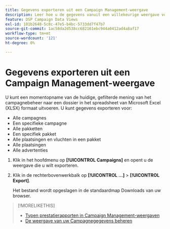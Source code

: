 ```yaml
---
title: Gegevens exporteren uit een Campaign Management-weergave
description: Leer hoe u de gegevens vanuit een willekeurige weergave voor campagnebeheer exporteert naar een spreadsheetbestand.
feature: DSP Campaign Data Views
exl-id: 181b2648-5c8c-47e5-b4bc-5733dd7f47b7
source-git-commit: 1ac58da2d538cc682161ebc944a0412ad4a8af17
workflow-type: tm+mt
source-wordcount: '121'
ht-degree: 0%

---
```


# Gegevens exporteren uit een Campaign Management-weergave

U kunt een momentopname van de huidige, gefilterde mening van het campagnebeheer naar een dossier in het spreadsheet van Microsoft Excel (XLSX) formaat uitvoeren. U kunt gegevens exporteren voor:

* Alle campagnes
* Een specifieke campagne
* Alle pakketten
* Een specifiek pakket
* Alle plaatsingen en vluchten in een pakket
* Alle plaatsingen
* Alle advertenties

1. Klik in het hoofdmenu op **[!UICONTROL Campaigns]** en opent u de weergave die u wilt exporteren.

1. Klik in de rechterbovenwerkbalk op  **[!UICONTROL ...]** > **[!UICONTROL Export]**.

   Het bestand wordt opgeslagen in de standaardmap Downloads van uw browser.

>[!MORELIKETHIS]
>
>* [Typen prestatierapporten in Campaign Management-weergaven](campaign-reports-about.md)
>* [De weergave van uw Campagnegegevens beheren](/help/dsp/campaign-management/reports/campaign-data-views-manage.md)
